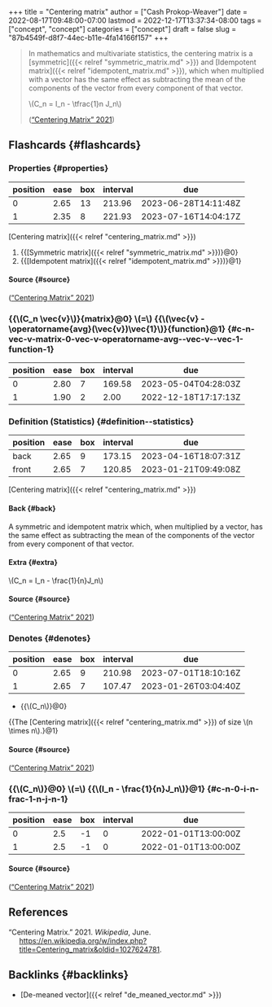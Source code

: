 +++
title = "Centering matrix"
author = ["Cash Prokop-Weaver"]
date = 2022-08-17T09:48:00-07:00
lastmod = 2022-12-17T13:37:34-08:00
tags = ["concept", "concept"]
categories = ["concept"]
draft = false
slug = "87b4549f-d8f7-44ec-b11e-4fa14166f157"
+++

> In mathematics and multivariate statistics, the centering matrix is a [symmetric]({{< relref "symmetric_matrix.md" >}}) and [Idempotent matrix]({{< relref "idempotent_matrix.md" >}}), which when multiplied with a vector has the same effect as subtracting the mean of the components of the vector from every component of that vector.
>
> \\(C\_n = I\_n - \tfrac{1}n J\_n\\)
>
> (<a href="#citeproc_bib_item_1">“Centering Matrix” 2021</a>)


## Flashcards {#flashcards}


### Properties {#properties}

| position | ease | box | interval | due                  |
|----------|------|-----|----------|----------------------|
| 0        | 2.65 | 13  | 213.96   | 2023-06-28T14:11:48Z |
| 1        | 2.35 | 8   | 221.93   | 2023-07-16T14:04:17Z |

[Centering matrix]({{< relref "centering_matrix.md" >}})

1.  {{[Symmetric matrix]({{< relref "symmetric_matrix.md" >}})}@0}
2.  {{[Idempotent matrix]({{< relref "idempotent_matrix.md" >}})}@1}


#### Source {#source}

(<a href="#citeproc_bib_item_1">“Centering Matrix” 2021</a>)


### {{\\(C\_n \vec{v}\\)}{matrix}@0} \\(=\\) {{\\(\vec{v} - \operatorname{avg}(\vec{v})\vec{1}\\)}{function}@1} {#c-n-vec-v-matrix-0-vec-v-operatorname-avg--vec-v--vec-1-function-1}

| position | ease | box | interval | due                  |
|----------|------|-----|----------|----------------------|
| 0        | 2.80 | 7   | 169.58   | 2023-05-04T04:28:03Z |
| 1        | 1.90 | 2   | 2.00     | 2022-12-18T17:17:13Z |


### Definition (Statistics) {#definition--statistics}

| position | ease | box | interval | due                  |
|----------|------|-----|----------|----------------------|
| back     | 2.65 | 9   | 173.15   | 2023-04-16T18:07:31Z |
| front    | 2.65 | 7   | 120.85   | 2023-01-21T09:49:08Z |

[Centering matrix]({{< relref "centering_matrix.md" >}})


#### Back {#back}

A symmetric and idempotent matrix which, when multiplied by a vector, has the same effect as subtracting the mean of the components of the vector from every component of that vector.


#### Extra {#extra}

\\(C\_n = I\_n - \frac{1}{n}J\_n\\)


#### Source {#source}

(<a href="#citeproc_bib_item_1">“Centering Matrix” 2021</a>)


### Denotes {#denotes}

| position | ease | box | interval | due                  |
|----------|------|-----|----------|----------------------|
| 0        | 2.65 | 9   | 210.98   | 2023-07-01T18:10:16Z |
| 1        | 2.65 | 7   | 107.47   | 2023-01-26T03:04:40Z |

-   {{\\(C\_n\\)}@0}

{{The [Centering matrix]({{< relref "centering_matrix.md" >}}) of size \\(n \times n\\).}@1}


#### Source {#source}

(<a href="#citeproc_bib_item_1">“Centering Matrix” 2021</a>)


### {{\\(C\_n\\)}@0} \\(=\\) {{\\(I\_n - \frac{1}{n}J\_n\\)}@1} {#c-n-0-i-n-frac-1-n-j-n-1}

| position | ease | box | interval | due                  |
|----------|------|-----|----------|----------------------|
| 0        | 2.5  | -1  | 0        | 2022-01-01T13:00:00Z |
| 1        | 2.5  | -1  | 0        | 2022-01-01T13:00:00Z |


#### Source {#source}

(<a href="#citeproc_bib_item_1">“Centering Matrix” 2021</a>)

## References

<style>.csl-entry{text-indent: -1.5em; margin-left: 1.5em;}</style><div class="csl-bib-body">
  <div class="csl-entry"><a id="citeproc_bib_item_1"></a>“Centering Matrix.” 2021. <i>Wikipedia</i>, June. <a href="https://en.wikipedia.org/w/index.php?title=Centering_matrix&oldid=1027624781">https://en.wikipedia.org/w/index.php?title=Centering_matrix&#38;oldid=1027624781</a>.</div>
</div>


## Backlinks {#backlinks}

-   [De-meaned vector]({{< relref "de_meaned_vector.md" >}})

